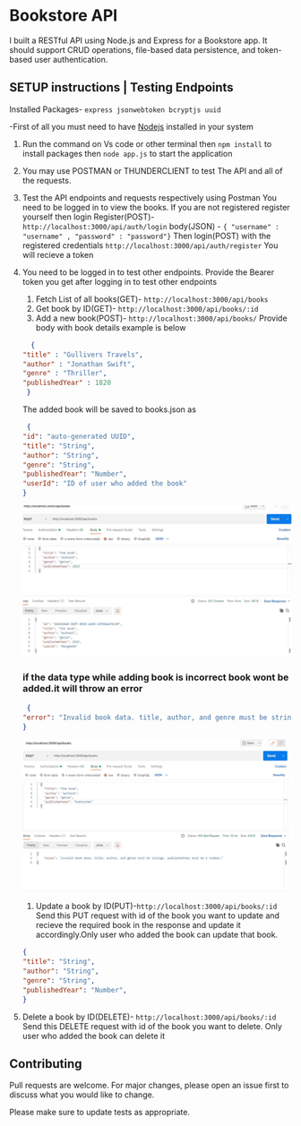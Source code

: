 # Bookstore API

I built a RESTful API using Node.js and Express for a Bookstore app. It should support CRUD 
operations, file-based data persistence, and token-based user authentication. 

## SETUP instructions | Testing Endpoints

Installed Packages- `express jsonwebtoken bcryptjs uuid`

-First of all you must need to have [Nodejs](https://nodejs.org/en) installed in your system
1. Run the command on Vs code or other terminal then `npm install`  to install packages then `node app.js` to start the application
2. You may use POSTMAN or THUNDERCLIENT to test The API and all of the requests.
3. Test the API endpoints and requests respectively using Postman
   You need to be logged in to view the books.
   If you are not registered register yourself then login
   Register(POST)- `http://localhost:3000/api/auth/login`
   body(JSON) - `{ "username" : "username" , "password" : "password"}`
   Then login(POST) with the registered credentials `http://localhost:3000/api/auth/register` You will recieve a token
4. You need to be logged in to test other endpoints. Provide the Bearer
   token you get after logging in to test other endpoints

   1. Fetch List of all books(GET)- `http://localhost:3000/api/books`
   2. Get book by ID(GET)- `http://localhost:3000/api/books/:id`
   3. Add a new book(POST)- `http://localhost:3000/api/books/` 
      Provide body with book details example is below
    ```JSON
      {
    "title" : "Gullivers Travels",
    "author" : "Jonathan Swift",
    "genre" : "Thriller",
    "publishedYear" : 1820
     }
    ```
    The added book will be saved to books.json as
    ```JSON
     {
    "id": "auto-generated UUID",
    "title": "String",
    "author": "String",
    "genre": "String",
    "publishedYear": "Number",
    "userId": "ID of user who added the book"
    }
    ```
     ![Added book](./addbookssuccess.JPG)

     ### if the data type while adding book is incorrect book wont be added.it will throw an error
    ```JSON
     {
    "error": "Invalid book data. title, author, and genre must be strings. publishedYear must be a number."
    }
    ```
    ![Type Error](addbookdatatype.JPG)

   1. Update a book by ID(PUT)-`http://localhost:3000/api/books/:id`
      Send this PUT request with id of the book you want to update and 
      recieve the required book in the response and update it accordingly.Only user who added the book can update that book.
    ``` JSON
    {
    "title": "String",
    "author": "String",
    "genre": "String",
    "publishedYear": "Number",
    }
    ```
  1. Delete a book by ID(DELETE)- `http://localhost:3000/api/books/:id`
     Send this DELETE request with id of the book you want to delete.
     Only user who added the book can delete it
   

## Contributing

Pull requests are welcome. For major changes, please open an issue first
to discuss what you would like to change.

Please make sure to update tests as appropriate.

